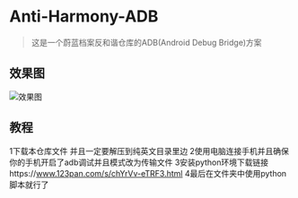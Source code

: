 # Anti-Harmony-ADB

> 这是一个蔚蓝档案反和谐仓库的ADB(Android Debug Bridge)方案

## 效果图

![效果图](./反和谐修改效果图.png)

## 教程
1下载本仓库文件 并且一定要解压到纯英文目录里边
2使用电脑连接手机并且确保你的手机开启了adb调试并且模式改为传输文件
3安装python环境下载链接https://www.123pan.com/s/chYrVv-eTRF3.html
4最后在文件夹中使用python脚本就行了
